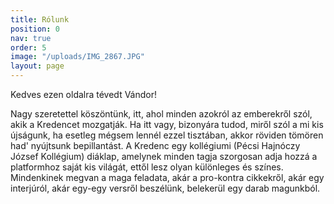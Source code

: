 ```yaml
---
title: Rólunk
position: 0
nav: true
order: 5
image: "/uploads/IMG_2867.JPG"
layout: page
---
```


Kedves ezen oldalra tévedt Vándor!

Nagy szeretettel köszöntünk, itt, ahol minden azokról az emberekről szól, akik a Kredencet mozgatják. Ha itt vagy, bizonyára tudod, miről szól a mi kis újságunk, ha esetleg mégsem lennél ezzel tisztában, akkor röviden tömören had' nyújtsunk bepillantást. A Kredenc egy kollégiumi (Pécsi Hajnóczy József Kollégium) diáklap, amelynek minden tagja szorgosan adja hozzá a platformhoz saját kis világát, ettől lesz olyan különleges és színes. Mindenkinek megvan a maga feladata, akár a pro-kontra cikkekről, akár egy interjúról, akár egy-egy versről beszélünk, belekerül egy darab magunkból.

